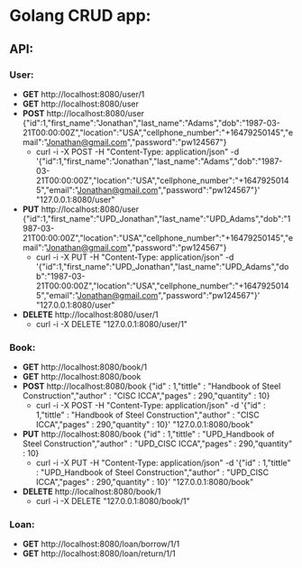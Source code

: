 # Golang CRUD app:

## API:

### User:
- **GET** http://localhost:8080/user/1
- **GET** http://localhost:8080/user
- **POST** http://localhost:8080/user {"id":1,"first_name":"Jonathan","last_name":"Adams","dob":"1987-03-21T00:00:00Z","location":"USA","cellphone_number":"+16479250145","email":"Jonathan@gmail.com","password":"pw124567"}
  - curl -i -X POST -H "Content-Type: application/json" -d '{"id":1,"first_name":"Jonathan","last_name":"Adams","dob":"1987-03-21T00:00:00Z","location":"USA","cellphone_number":"+16479250145","email":"Jonathan@gmail.com","password":"pw124567"}' "127.0.0.1:8080/user"
- **PUT** http://localhost:8080/user {"id":1,"first_name":"UPD_Jonathan","last_name":"UPD_Adams","dob":"1987-03-21T00:00:00Z","location":"USA","cellphone_number":"+16479250145","email":"Jonathan@gmail.com","password":"pw124567"}
  - curl -i -X PUT -H "Content-Type: application/json" -d '{"id":1,"first_name":"UPD_Jonathan","last_name":"UPD_Adams","dob":"1987-03-21T00:00:00Z","location":"USA","cellphone_number":"+16479250145","email":"Jonathan@gmail.com","password":"pw124567"}' "127.0.0.1:8080/user"
- **DELETE** http://localhost:8080/user/1
  - curl -i -X DELETE "127.0.0.1:8080/user/1"

### Book:
- **GET** http://localhost:8080/book/1
- **GET** http://localhost:8080/book
- **POST** http://localhost:8080/book {"id" : 1,"tittle" : "Handbook of Steel Construction","author" : "CISC ICCA","pages" : 290,"quantity" : 10}
  - curl -i -X POST -H "Content-Type: application/json" -d '{"id" : 1,"tittle" : "Handbook of Steel Construction","author" : "CISC ICCA","pages" : 290,"quantity" : 10}' "127.0.0.1:8080/book"
- **PUT** http://localhost:8080/book {"id" : 1,"tittle" : "UPD_Handbook of Steel Construction","author" : "UPD_CISC ICCA","pages" : 290,"quantity" : 10}
  - curl -i -X PUT -H "Content-Type: application/json" -d '{"id" : 1,"tittle" : "UPD_Handbook of Steel Construction","author" : "UPD_CISC ICCA","pages" : 290,"quantity" : 10}' "127.0.0.1:8080/book"
- **DELETE** http://localhost:8080/book/1
  - curl -i -X DELETE "127.0.0.1:8080/book/1"

### Loan:
- **GET** http://localhost:8080/loan/borrow/1/1
- **GET** http://localhost:8080/loan/return/1/1